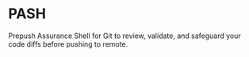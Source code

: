 # PASH
Prepush Assurance Shell for Git to review, validate, and safeguard your code diffs before pushing to remote.
